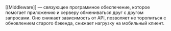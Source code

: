 [[Middleware]] — связующее программное обеспечение, которое помогает приложению и серверу обмениваться друг с другом запросами. Оно снижает зависимость от API, позволяет не торопиться с обновлением старого бэкенда, снижает нагрузку на мобильный клиент.


